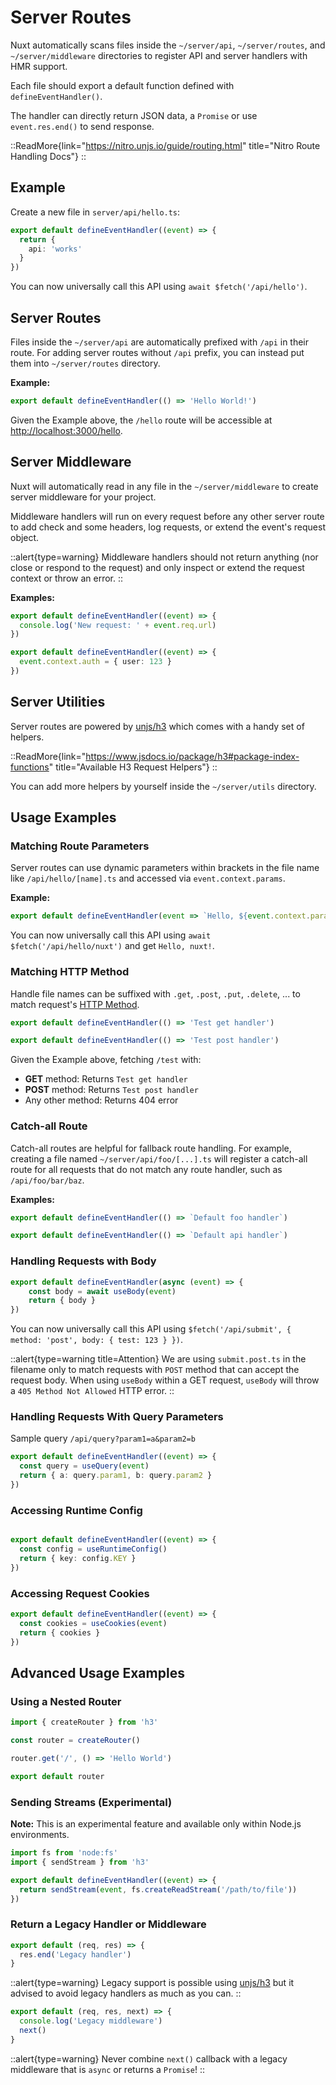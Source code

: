 # Server Routes

Nuxt automatically scans files inside the `~/server/api`, `~/server/routes`, and `~/server/middleware` directories to register API and server handlers with HMR support.

Each file should export a default function defined with `defineEventHandler()`.

The handler can directly return JSON data, a `Promise` or use `event.res.end()` to send response.

::ReadMore{link="https://nitro.unjs.io/guide/routing.html" title="Nitro Route Handling Docs"}
::

## Example

Create a new file in `server/api/hello.ts`:

```ts [/server/api/hello.ts]
export default defineEventHandler((event) => {
  return {
    api: 'works'
  }
})
```

You can now universally call this API using `await $fetch('/api/hello')`.

## Server Routes

Files inside the `~/server/api` are automatically prefixed with `/api` in their route.
For adding server routes without `/api` prefix, you can instead put them into `~/server/routes` directory.

**Example:**

```ts [/server/routes/hello.ts]
export default defineEventHandler(() => 'Hello World!')
```

Given the Example above, the `/hello` route will be accessible at <http://localhost:3000/hello>.

## Server Middleware

Nuxt will automatically read in any file in the `~/server/middleware` to create server middleware for your project.

Middleware handlers will run on every request before any other server route to add check and some headers, log requests, or extend the event's request object.

::alert{type=warning}
Middleware handlers should not return anything (nor close or respond to the request) and only inspect or extend the request context or throw an error.
::

**Examples:**

```ts [/server/middleware/log.ts]
export default defineEventHandler((event) => {
  console.log('New request: ' + event.req.url)
})
```

```ts [/server/middleware/auth.ts]
export default defineEventHandler((event) => {
  event.context.auth = { user: 123 }
})
```

## Server Utilities

Server routes are powered by [unjs/h3](https://github.com/unjs/h3) which comes with a handy set of helpers.

::ReadMore{link="https://www.jsdocs.io/package/h3#package-index-functions" title="Available H3 Request Helpers"}
::

You can add more helpers by yourself inside the `~/server/utils` directory.

## Usage Examples

### Matching Route Parameters

Server routes can use dynamic parameters within brackets in the file name like `/api/hello/[name].ts` and accessed via `event.context.params`.

**Example:**

```ts [/server/api/hello/[name].ts]
export default defineEventHandler(event => `Hello, ${event.context.params.name}!`)
```

You can now universally call this API using `await $fetch('/api/hello/nuxt')` and get `Hello, nuxt!`.

### Matching HTTP Method

Handle file names can be suffixed with `.get`, `.post`, `.put`, `.delete`, ... to match request's [HTTP Method](https://developer.mozilla.org/en-US/docs/Web/HTTP/Methods).

```ts [/server/api/test.get.ts]
export default defineEventHandler(() => 'Test get handler')
```

```ts [/server/api/test.post.ts]
export default defineEventHandler(() => 'Test post handler')
```

Given the Example above, fetching `/test` with:

- **GET** method: Returns `Test get handler`
- **POST** method: Returns `Test post handler`
- Any other method: Returns 404 error

### Catch-all Route

Catch-all routes are helpful for fallback route handling. For example, creating a file named `~/server/api/foo/[...].ts` will register a catch-all route for all requests that do not match any route handler, such as `/api/foo/bar/baz`.

**Examples:**

```ts [/server/api/foo/[...].ts]
export default defineEventHandler(() => `Default foo handler`)
```

```ts [/server/api/[...].ts]
export default defineEventHandler(() => `Default api handler`)
```

### Handling Requests with Body

```ts [/server/api/submit.post.ts]
export default defineEventHandler(async (event) => {
    const body = await useBody(event)
    return { body }
})
```

You can now universally call this API using `$fetch('/api/submit', { method: 'post', body: { test: 123 } })`.

::alert{type=warning title=Attention}
We are using `submit.post.ts` in the filename only to match requests with `POST` method that can accept the request body. When using `useBody` within a GET request, `useBody` will throw a `405 Method Not Allowed` HTTP error.
::

### Handling Requests With Query Parameters

Sample query `/api/query?param1=a&param2=b`

```ts [/server/api/query.get.ts]
export default defineEventHandler((event) => {
  const query = useQuery(event)
  return { a: query.param1, b: query.param2 }
})
```

### Accessing Runtime Config

```ts [/server/api/foo.ts]

export default defineEventHandler((event) => {
  const config = useRuntimeConfig()
  return { key: config.KEY }
})
```

### Accessing Request Cookies

```ts
export default defineEventHandler((event) => {
  const cookies = useCookies(event)
  return { cookies }
})
```

## Advanced Usage Examples

### Using a Nested Router

```ts [/server/api/hello.ts]
import { createRouter } from 'h3'

const router = createRouter()

router.get('/', () => 'Hello World')

export default router
```

### Sending Streams (Experimental)

**Note:** This is an experimental feature and available only within Node.js environments.

```ts [/server/api/foo.get.ts]
import fs from 'node:fs'
import { sendStream } from 'h3'

export default defineEventHandler((event) => {
  return sendStream(event, fs.createReadStream('/path/to/file'))
})
```

### Return a Legacy Handler or Middleware

```ts [/server/api/legacy.ts]
export default (req, res) => {
  res.end('Legacy handler')
}
```

::alert{type=warning}
Legacy support is possible using [unjs/h3](https://github.com/unjs/h3) but it advised to avoid legacy handlers as much as you can.
::

```ts [/server/middleware/legacy.ts]
export default (req, res, next) => {
  console.log('Legacy middleware')
  next()
}
```

::alert{type=warning}
Never combine `next()` callback with a legacy middleware that is `async` or returns a `Promise`!
::

